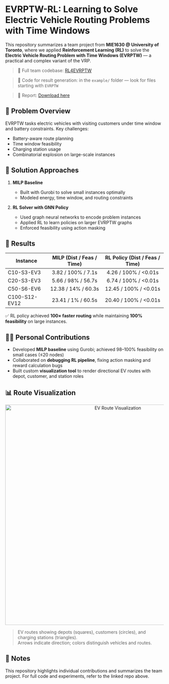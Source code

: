 # EVRPTW-RL: Learning to Solve Electric Vehicle Routing Problems with Time Windows

This repository summarizes a team project from **MIE1630 @ University of Toronto**, where we applied **Reinforcement Learning (RL)** to solve the **Electric Vehicle Routing Problem with Time Windows (EVRPTW)** — a practical and complex variant of the VRP.

> 🔗 Full team codebase: [RL4EVRPTW](https://github.com/s33zhong/RL4EVRPTW)

> 📁 Code for result generation: in the `example/` folder — look for files starting with `EVRPTW`
 
> 📑 Report: [Download here](https://github.com/user-attachments/files/20830190/EV_Report.pdf)

## 📌 Problem Overview

EVRPTW tasks electric vehicles with visiting customers under time window and battery constraints. Key challenges:
- Battery-aware route planning  
- Time window feasibility  
- Charging station usage  
- Combinatorial explosion on large-scale instances

## 🚀 Solution Approaches

1. **MILP Baseline**
   - Built with Gurobi to solve small instances optimally
   - Modeled energy, time window, and routing constraints

2. **RL Solver with GNN Policy**
   - Used graph neural networks to encode problem instances
   - Applied RL to learn policies on larger EVRPTW graphs
   - Enforced feasibility using action masking


## 🧠 Results

| Instance             | MILP (Dist / Feas / Time) | RL Policy (Dist / Feas / Time) |
|----------------------|:-------------------------:|:------------------------------:|
| C10-S3-EV3           | 3.82 / 100% / 7.1s        | 4.26 / 100% / <0.01s           |
| C20-S3-EV3           | 5.66 / 98% / 56.7s        | 6.74 / 100% / <0.01s           |
| C50-S6-EV6           | 12.38 / 14% / 60.3s       | 12.45 / 100% / <0.01s          |
| C100-S12-EV12        | 23.41 / 1% / 60.5s        | 20.40 / 100% / <0.01s          |

✅ RL policy achieved **100× faster routing** while maintaining **100% feasibility** on large instances.


## 👨‍💻 Personal Contributions

- Developed **MILP baseline** using Gurobi; achieved 98–100% feasibility on small cases (≤20 nodes)
- Collaborated on **debugging RL pipeline**, fixing action masking and reward calculation bugs
- Built custom **visualization tool** to render directional EV routes with depot, customer, and station roles


## 📊 Route Visualization

<p align="center">
  <img src="https://github.com/user-attachments/assets/9e4f2ddd-d936-4f86-80c2-1a32bc4002a5" alt="EV Route Visualization" width="700"/>
</p>

> EV routes showing depots (squares), customers (circles), and charging stations (triangles).  
> Arrows indicate direction; colors distinguish vehicles and routes.

## 📍 Notes

This repository highlights individual contributions and summarizes the team project. For full code and experiments, refer to the linked repo above.
